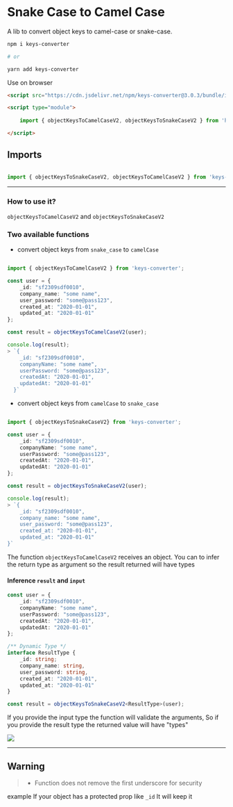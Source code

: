 # Snake Case to Camel Case

A lib to convert object keys to camel-case or snake-case.

```sh
npm i keys-converter 

# or 

yarn add keys-converter

```

Use on browser

```html
<script src="https://cdn.jsdelivr.net/npm/keys-converter@3.0.3/bundle/index.min.js"></script>
```

```html
<script type="module">
	
	import { objectKeysToCamelCaseV2, objectKeysToSnakeCaseV2 } from 'https://cdn.skypack.dev/keys-converter';

</script>

```


## Imports 

```ts

import { objectKeysToSnakeCaseV2, objectKeysToCamelCaseV2 } from 'keys-converter';

```

---

### How to use it?

`objectKeysToCamelCaseV2` and `objectKeysToSnakeCaseV2`

### Two available functions

- convert object keys from `snake_case` to `camelCase`

```ts

import { objectKeysToCamelCaseV2 } from 'keys-converter';

const user = {
	_id: "sf2309sdf0010",
	company_name: "some name",
	user_password: "some@pass123",
	created_at: "2020-01-01",
	updated_at: "2020-01-01"
};

const result = objectKeysToCamelCaseV2(user);

console.log(result);
> `{
	_id: "sf2309sdf0010",
	companyName: "some name",
	userPassword: "some@pass123",
	createdAt: "2020-01-01",
	updatedAt: "2020-01-01"
  }`


```

- convert object keys from `camelCase` to `snake_case`

```ts

import { objectKeysToSnakeCaseV2} from 'keys-converter';

const user = {
	_id: "sf2309sdf0010",
	companyName: "some name",
	userPassword: "some@pass123",
	createdAt: "2020-01-01",
	updatedAt: "2020-01-01"
};

const result = objectKeysToSnakeCaseV2(user);

console.log(result);
> `{
	_id: "sf2309sdf0010",
	company_name: "some name",
	user_password: "some@pass123",
	created_at: "2020-01-01",
	updated_at: "2020-01-01"
}`


```

The function `objectKeysToCamelCaseV2` receives an object.
You can to infer the return type as argument so the result returned will have types

#### Inference `result` and `input`


```ts
const user = {
	_id: "sf2309sdf0010",
	companyName: "some name",
	userPassword: "some@pass123",
	createdAt: "2020-01-01",
	updatedAt: "2020-01-01"
};

/** Dynamic Type */
interface ResultType {
	_id: string;
	company_name: string,
	user_password: string,
	created_at: "2020-01-01",
	updated_at: "2020-01-01"
}

const result = objectKeysToSnakeCaseV2<ResultType>(user);

```

If you provide the input type the function will validate the arguments,
So if you provide the result type the returned value will have "types"

<img src="https://i.ibb.co/dBnZszX/inference-type.png">

---

## Warning

> - Function does not remove the first underscore for security

example
If your object has a protected prop like `_id` It will keep it

